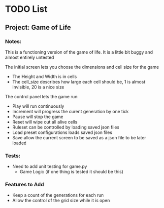 # TODO List

## Project: Game of Life

### Notes:

This is a functioning version of the game of life.
It is a little bit buggy and almost entirely untested

The initial screen lets you choose the dimensions and cell size for the game
- The Height and Width is in cells
- The cell_size describes how large each cell should be, 1 is almost invisible, 20 is a nice size

The control panel lets the game run
- Play will run continuously
- Increment will progress the curent generation by one tick
- Pause will stop the game
- Reset will wipe out all alive cells
- Ruleset can be controlled by loading saved json files
- Load preset configurations loads saved json files
- Save allow the current screen to be saved as a json file to be later loaded

### Tests:
- Need to add unit testing for game.py
    - Game Logic (if one thing is tested it should be this)

### Features to Add
- Keep a count of the generations for each run
- Allow the control of the grid size while it is open

